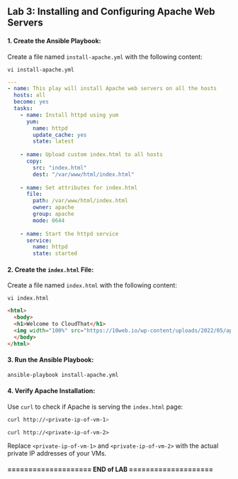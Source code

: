 ## Lab 3: Installing and Configuring Apache Web Servers

#### 1. Create the Ansible Playbook:

Create a file named `install-apache.yml` with the following content:

```
vi install-apache.yml
```

```yaml
---
- name: This play will install Apache web servers on all the hosts
  hosts: all
  become: yes
  tasks:
    - name: Install httpd using yum
      yum:
        name: httpd
        update_cache: yes
        state: latest
    
    - name: Upload custom index.html to all hosts
      copy:
        src: "index.html"
        dest: "/var/www/html/index.html"
    
    - name: Set attributes for index.html
      file:
        path: /var/www/html/index.html
        owner: apache
        group: apache
        mode: 0644
    
    - name: Start the httpd service
      service:
        name: httpd
        state: started
```

#### 2. Create the `index.html` File:

Create a file named `index.html` with the following content:

```
vi index.html
```   

```html
<html>
  <body>
  <h1>Welcome to CloudThat</h1>
  <img width="100%" src="https://10web.io/wp-content/uploads/2022/05/apache-logo-742x416.jpg">
  </body>
</html>
```

#### 3. Run the Ansible Playbook:
    
```sh
ansible-playbook install-apache.yml
```

#### 4. Verify Apache Installation:

Use `curl` to check if Apache is serving the `index.html` page:

```sh
curl http://<private-ip-of-vm-1>
```
```
curl http://<private-ip-of-vm-2>
```

Replace `<private-ip-of-vm-1>` and `<private-ip-of-vm-2>` with the actual private IP addresses of your VMs.

#### ==================== END of LAB ====================
